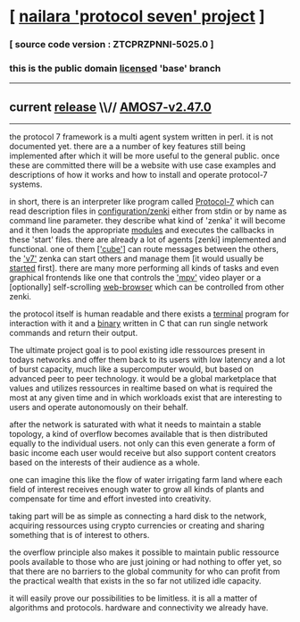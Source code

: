
# [ [nailara 'protocol seven' project](http://nailara.network/) ]

### [ source code version : ZTCPRZPNNI-5025.0 ]

### this is the public domain [license](license)d 'base' branch
---
## current [release](https://github.com/nailara-technologies/protocol-7/releases) \\\\// [AMOS7-v2.47.0](https://github.com/nailara-technologies/protocol-7/releases/tag/AMOS7-v2.47.0)
---

the protocol 7 framework is a multi agent system written in perl. it is not
documented yet. there are a a number of key features still being implemented
after which it will be more useful to the general public. once these are
committed there will be a website with use case examples and descriptions
of how it works and how to install and operate protocol-7 systems.


in short, there is an interpreter like program called
[Protocol-7](bin/Protocol-7) which can read description files in
[configuration/zenki](configuration/zenki) either from stdin or by name
as command line parameter. they describe what kind of 'zenka' it will become
and it then loads the appropriate [modules](modules) and executes the
callbacks in these 'start' files. there are already a lot of agents [zenki]
implemented and functional. one of them
[['cube']](configuration/zenki/cube/start) can route messages between the
others, the ['v7'](configuration/zenki/v7/start) zenka can start others
and manage them [it would usually be
[started](data/lib-path/systemd/system/Protocol-7.service) first].
there are many more performing all kinds of tasks and even graphical frontends
like one that controls the ['mpv'](configuration/zenki/mpv/start) video player
or a [optionally] self-scrolling
[web-browser](configuration/zenki/web-browser/start) which can be controlled
from other zenki.

the protocol itself is human readable and there exists a
[terminal](bin/nshell) program for interaction with it and a
[binary](bin/c_src/p7c.c) written in C that can run single network commands
and return their output.

The ultimate project goal is to pool existing idle ressources present in
todays networks and offer them back to its users with low latency and a lot
of burst capacity, much like a supercomputer would, but based on advanced
peer to peer technology. it would be a global marketplace that values and
utilizes ressources in realtime based on what is required the most at any
given time and in which workloads exist that are interesting to users and
operate autonomously on their behalf.

after the network is saturated with what it needs to maintain a stable
topology, a kind of overflow becomes available that is then distributed
equally to the individual users. not only can this even generate a form
of basic income each user would receive but also support content creators
based on the interests of their audience as a whole.

one can imagine this like the flow of water irrigating farm land where
each field of interest receives enough water to grow all kinds of plants
and compensate for time and effort invested into creativity.

taking part will be as simple as connecting a hard disk to the network,
acquiring ressources using crypto currencies or creating and sharing
something that is of interest to others.

the overflow principle also makes it possible to maintain public
ressource pools available to those who are just joining or had nothing
to offer yet, so that there are no barriers to the global community
for who can profit from the practical wealth that exists in the so far
not utilized idle capacity.

it will easily prove our possibilities to be limitless. it is all a
matter of algorithms and protocols. hardware and connectivity we
already have.


<!--

#,,..,.,,,.,.,,,.,,..,,.,,,..,,.,,,,.,,,.,..,,..,,...,...,,,,,,..,,,.,.,.,.,.,
#L5OIFNAQXWBV4HKRYIANITOJAHK5HTTRWZMA7CQ366LFXCFG2ANS57T4VILPNNDYFEALGTFNIVTJO
#\\\|H2TDNNK33OMWVFF5K6ZFBSW3GZU76GHGITL4LKU7WSJEJUXABI5 \ / AMOS7 \ YOURUM ::
#\[7]X645ZTCLETJ2HYNC3BYG4MYV3TQTXVKXYMWKKHHBTPTKYJYW24AA 7  DATA SIGNATURE ::
#:::::::::::::::::::::::::::::::::::::::::::::::::::::::::::::::::::::::::::::
